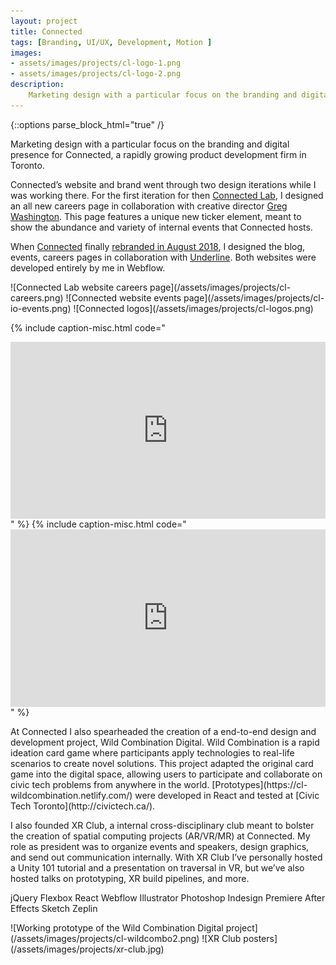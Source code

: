 ```yaml
---
layout: project
title: Connected
tags: [Branding, UI/UX, Development, Motion ]
images:
- assets/images/projects/cl-logo-1.png
- assets/images/projects/cl-logo-2.png
description:
    Marketing design with a particular focus on the branding and digital presence for Connected, a rapidly growing product development firm in Toronto.
---
```


{::options parse_block_html="true" /}

<div class="flex-wrapper m-col">
<div class="flex-column _50 m-margin">
Marketing design with a particular focus on the branding and digital presence for Connected, a rapidly growing product development firm in Toronto.

Connected’s website and brand went through two design iterations while I was working there. For the first iteration for then [Connected Lab](http://cl-staging.webflow.io/), I designed an all new careers page in collaboration with creative director [Greg Washington](http://www.gregwashington.ca/). This page features a unique new ticker element, meant to show the abundance and variety of internal events that Connected hosts.

When [Connected](https://www.connected.io/) finally [rebranded in August 2018](http://underlinestudio.com/connected/), I designed the blog, events, careers pages in collaboration with [Underline](http://underlinestudio.com/). Both websites were developed entirely by me in Webflow.
</div>
<div class="flex-column _50 m-margin">
![Connected Lab website careers page](/assets/images/projects/cl-careers.png)
![Connected website events page](/assets/images/projects/cl-io-events.png)
![Connected logos](/assets/images/projects/cl-logos.png)
</div>
</div>

{% include caption-misc.html
    code="<style>.embed-container { position: relative; padding-bottom: 56.25%; height: 0; overflow: hidden; max-width: 100%; } .embed-container iframe, .embed-container object, .embed-container embed { position: absolute; top: 0; left: 0; width: 100%; height: 100%; }</style><div class='embed-container'><iframe src='https://player.vimeo.com/video/306255511?api=1&background=1&autoplay=1&loop=1&autopause=0&muted=1' frameborder='0' webkitAllowFullScreen mozallowfullscreen allowFullScreen></iframe></div>"
%}
{% include caption-misc.html
    code="<style>.embed-container { position: relative; padding-bottom: 56.25%; height: 0; overflow: hidden; max-width: 100%; } .embed-container iframe, .embed-container object, .embed-container embed { position: absolute; top: 0; left: 0; width: 100%; height: 100%; }</style><div class='embed-container'><iframe src='https://player.vimeo.com/video/306254931?api=1&background=1&autoplay=1&loop=1&autopause=0&muted=1' frameborder='0' webkitAllowFullScreen mozallowfullscreen allowFullScreen></iframe></div>"
%}

<div class="flex-wrapper m-col">
<div class="flex-column _50 m-margin">
At Connected I also spearheaded the creation of a end-to-end design and development project, Wild Combination Digital. Wild Combination is a rapid ideation card game where participants apply technologies to real-life scenarios to create novel solutions. This project adapted the original card game into the digital space, allowing users to participate and collaborate on civic tech problems from anywhere in the world. [Prototypes](https://cl-wildcombination.netlify.com/) were developed in React and tested at [Civic Tech Toronto](http://civictech.ca/).

I also founded XR Club, a internal cross-disciplinary club meant to bolster the creation of spatial computing projects (AR/VR/MR) at Connected. My role as president was to organize events and speakers, design graphics, and send out communication internally. With XR Club I’ve personally hosted a Unity 101 tutorial and a presentation on traversal in VR, but we’ve also hosted talks on prototyping, XR build pipelines, and more.

jQuery
Flexbox
React
Webflow
Illustrator
Photoshop
Indesign
Premiere
After Effects
Sketch
Zeplin

</div>
<div class="flex-column _50 m-margin">
![Working prototype of the Wild Combination Digital project](/assets/images/projects/cl-wildcombo2.png)
![XR Club posters](/assets/images/projects/xr-club.jpg)
</div>
</div>